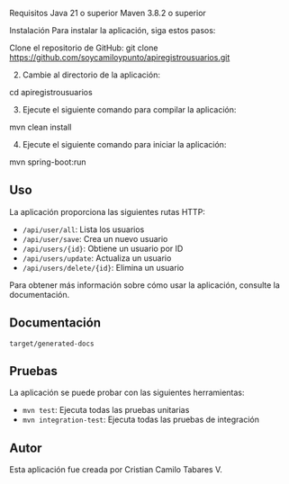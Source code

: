 Requisitos
Java 21 o superior
Maven 3.8.2 o superior

Instalación
Para instalar la aplicación, siga estos pasos:

Clone el repositorio de GitHub:
git clone https://github.com/soycamiloypunto/apiregistrousuarios.git


2. Cambie al directorio de la aplicación:

cd apiregistrousuarios


3. Ejecute el siguiente comando para compilar la aplicación:

mvn clean install


4. Ejecute el siguiente comando para iniciar la aplicación:

mvn spring-boot:run


## Uso

La aplicación proporciona las siguientes rutas HTTP:

* `/api/user/all`: Lista los usuarios
* `/api/user/save`: Crea un nuevo usuario
* `/api/users/{id}`: Obtiene un usuario por ID
* `/api/users/update`: Actualiza un usuario
* `/api/users/delete/{id}`: Elimina un usuario

Para obtener más información sobre cómo usar la aplicación, consulte la documentación.

## Documentación

`target/generated-docs`

## Pruebas

La aplicación se puede probar con las siguientes herramientas:

* `mvn test`: Ejecuta todas las pruebas unitarias
* `mvn integration-test`: Ejecuta todas las pruebas de integración

## Autor

Esta aplicación fue creada por Cristian Camilo Tabares V.
